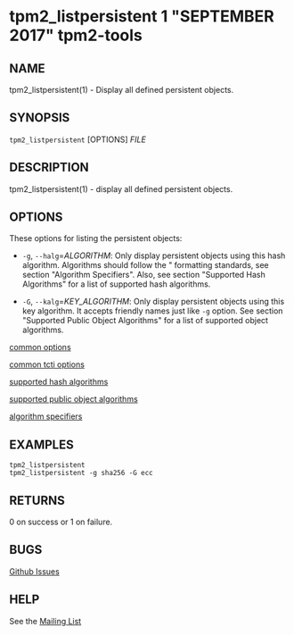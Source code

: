 tpm2_listpersistent 1 "SEPTEMBER 2017" tpm2-tools
==================================================

NAME
----

tpm2_listpersistent(1) - Display all defined persistent objects.

SYNOPSIS
--------

`tpm2_listpersistent` [OPTIONS] _FILE_

DESCRIPTION
-----------

tpm2_listpersistent(1) - display all defined persistent objects.


OPTIONS
-----------
These options for listing the persistent objects:

  * `-g`, `--halg`=_ALGORITHM_:
    Only display persistent objects using this hash algorithm. Algorithms should
    follow the " formatting standards, see section "Algorithm Specifiers".
    Also, see section "Supported Hash Algorithms" for a list of supported
    hash algorithms.

  * `-G`, `--kalg`=_KEY\_ALGORITHM_:
    Only display persistent objects using this key algorithm. It accepts friendly
    names just like `-g` option. See section "Supported Public Object Algorithms"
    for a list of supported object algorithms.

[common options](common/options.md)

[common tcti options](common/tcti.md)

[supported hash algorithms](common/hash.md)

[supported public object algorithms](common/object-alg.md)

[algorithm specifiers](common/alg.md)

EXAMPLES
--------

```
tpm2_listpersistent
tpm2_listpersistent -g sha256 -G ecc

```

RETURNS
-------
0 on success or 1 on failure.

BUGS
----
[Github Issues](https://github.com/01org/tpm2-tools/issues)

HELP
----
See the [Mailing List](https://lists.01.org/mailman/listinfo/tpm2)